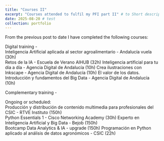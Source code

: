 ```yaml
---
title: "Courses II"
excerpt: "Courses attended to fulfil my PFI part II" # to Short description of portfolio item number 1<br/><img src='/images/500x300.png'>"
date: 2025-08-20 # test
collection: portfolio
---
```


From the previous post to date I have completed the following courses:  

Digital training -  
Inteligencia Artificial aplicada al sector agroalimentario - Andalucía vuela (30h)  
Retos de la IA - Escuela de Verano AIHUB (32h)
Inteligencia artificial para tu día a día - Agencia Digital de Andalucía (10h)
Crea ilustraciones con Inkscape - Agencia Digital de Andalucía (10h)
El valor de los datos. Introducción y fundamentos del Big Data - Agencia Digital de Andalucía (10h)

Complementary training -  
  
Ongoing or scheduled:  
Producción y distribución de contenido multimedia para profesionales del CSIC - RTVE Instituto (150h)  
Python Essentials 1 - Cisco Networking Academy (30h)
Experto en Inteligencia Artificial y Big Data - Bejob (150h)  
Bootcamp Data Analytics & IA - upgrade (150h)
Programación en Python aplicado al análisis de datos agronómicos - CSIC (22h)
